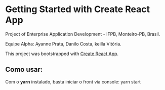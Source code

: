 # Getting Started with Create React App

Project of Enterprise Application Development - IFPB, Monteiro-PB, Brasil.

Equipe Alpha: Ayanne Prata, Danilo Costa, keilla Vitória.

This project was bootstrapped with [Create React App](https://github.com/facebook/create-react-app).

## Como usar:
Com o **yarn** instalado, basta iniciar o front via console: yarn start
